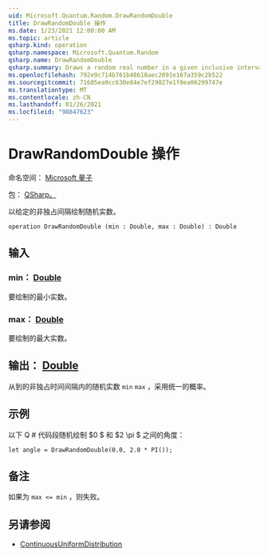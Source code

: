```yaml
---
uid: Microsoft.Quantum.Random.DrawRandomDouble
title: DrawRandomDouble 操作
ms.date: 1/23/2021 12:00:00 AM
ms.topic: article
qsharp.kind: operation
qsharp.namespace: Microsoft.Quantum.Random
qsharp.name: DrawRandomDouble
qsharp.summary: Draws a random real number in a given inclusive interval.
ms.openlocfilehash: 792e9c714b761b48618aec2091e167a359c2b522
ms.sourcegitcommit: 71605ea9cc630e84e7ef29027e1f0ea06299747e
ms.translationtype: MT
ms.contentlocale: zh-CN
ms.lasthandoff: 01/26/2021
ms.locfileid: "98847623"
---
```

# <a name="drawrandomdouble-operation"></a>DrawRandomDouble 操作

命名空间： [Microsoft 量子](xref:Microsoft.Quantum.Random)

包： [QSharp。](https://nuget.org/packages/Microsoft.Quantum.QSharp.Core)


以给定的非独占间隔绘制随机实数。

```qsharp
operation DrawRandomDouble (min : Double, max : Double) : Double
```


## <a name="input"></a>输入

### <a name="min--double"></a>min： [Double](xref:microsoft.quantum.lang-ref.double)

要绘制的最小实数。


### <a name="max--double"></a>max： [Double](xref:microsoft.quantum.lang-ref.double)

要绘制的最大实数。



## <a name="output--double"></a>输出： [Double](xref:microsoft.quantum.lang-ref.double)

从到的非独占时间间隔内的随机实数 `min` `max` ，采用统一的概率。

## <a name="example"></a>示例

以下 Q # 代码段随机绘制 $0 $ 和 $2 \pi $ 之间的角度：

```qsharp
let angle = DrawRandomDouble(0.0, 2.0 * PI());
```

## <a name="remarks"></a>备注

如果为 `max <= min` ，则失败。

## <a name="see-also"></a>另请参阅

- [ContinuousUniformDistribution](xref:Microsoft.Quantum.ContinuousUniformDistribution)